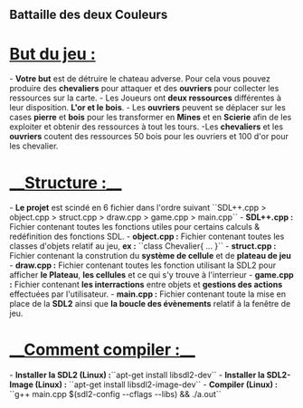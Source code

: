 <h2><b>Battaille des deux Couleurs</b></h2>

<h1><u><b>But du jeu :</b></u></h1>
- <b>Votre but</b> est de détruire le chateau adverse. Pour cela vous
pouvez produire des <b>chevaliers</b> pour attaquer et des <b>ouvriers</b> pour collecter les ressources sur la carte. 
- Les Joueurs ont <b>deux ressources</b> différentes à leur disposition. <b>L'or et le bois</b>.
- Les <b>ouvriers</b> peuvent se déplacer sur les cases <b>pierre</b> et <b>bois</b> pour les transformer en <b>Mines</b> et en <b>Scierie</b> afin de les exploiter et obtenir des ressources à tout les tours.
-Les <b>chevaliers</b> et les <b>ouvriers</b> coutent des ressources 50 bois pour les ouvriers et 100 d'or pour les chevalier.

<h1><u>__Structure :__</u></h1>
- <b>Le projet</b> est scindé en 6 fichier dans l'ordre suivant ``SDL++.cpp > object.cpp > struct.cpp > draw.cpp > game.cpp > main.cpp``
- <b>SDL++.cpp :</b> Fichier contenant toutes les fonctions utiles pour certains calculs & redéfinition des fonctions SDL.
- <b>object.cpp :</b> Fichier contenant toutes les classes d'objets relatif au jeu, <b>ex :</b> ``class Chevalier{ ... }`` 
- <b>struct.cpp :</b> Fichier contenant la constrution du <b>système de cellule</b> et de <b>plateau de jeu</b>
- <b>draw.cpp :</b> Fichier contenant toutes les fonction utilisant la SDL2 pour afficher <b>le Plateau</b>, <b>les cellules</b> et ce qui s'y trouve à l'interrieur
- <b>game.cpp :</b> Fichier contenant <b>les interractions</b> entre objets et <b>gestions des actions</b> effectuées par l'utilisateur.
- <b>main.cpp :</b> Fichier contenant toute la mise en place de la <b>SDL2</b> ainsi que <b>la boucle des évènements</b> relatif à la fenêtre de jeu.

<h1><u>__Comment compiler :__</u></h1>
- <b>Installer la SDL2 (Linux) :</b>``apt-get install libsdl2-dev``
- <b>Installer la SDL2-Image (Linux) :</b> ``apt-get install libsdl2-image-dev``
- <b>Compiler (Linux) :</b> ``g++ main.cpp $(sdl2-config --cflags --libs) && ./a.out``


